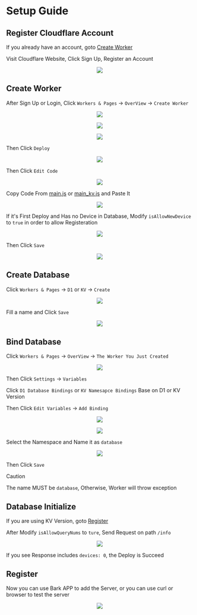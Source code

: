# Setup Guide

## Register Cloudflare Account

If you already have an account, goto [Create Worker](#create-worker)

Visit Cloudflare Website, Click Sign Up, Register an Account

<p align="center">
    <img src="images/setup/Screenshot from 2024-02-19 08-26-05.png">
</p>

## Create Worker

After Sign Up or Login, Click `Workers & Pages` &rarr; `OverView` &rarr; `Create Worker`

<p align="center">
    <img src="images/setup/Screenshot from 2024-02-19 08-28-35.png">
</p>
<p align="center">
    <img src="images/setup/Screenshot from 2024-02-19 08-28-35.png">
</p>
<p align="center">
    <img src="images/setup/Screenshot from 2024-02-19 08-28-50.png">
</p>

Then Click `Deploy`

<p align="center">
    <img src="images/setup/Screenshot from 2024-02-19 08-29-05.png">
</p>

Then Click `Edit Code`

<p align="center">
    <img src="images/setup/Screenshot from 2024-02-19 08-29-29.png">
</p>

Copy Code From [main.js](../main.js) or [main_kv.js](../main_kv.js) and Paste It

<p align="center">
    <img src="images/setup/Screenshot from 2024-02-19 08-30-20.png">
</p>

If it's First Deploy and Has no Device in Database, Modify `isAllowNewDevice` to `true` in order to allow Registeration

<p align="center">
    <img src="images/setup/Screenshot from 2024-02-19 08-33-54.png">
</p>

Then Click `Save`

<p align="center">
    <img src="images/setup/Screenshot from 2024-02-19 08-30-29.png">
</p>

## Create Database

Click `Workers & Pages` &rarr; `D1` or `KV` &rarr; `Create`

<p align="center">
    <img src="images/setup/Screenshot from 2024-02-19 08-31-34.png">
</p>

Fill a name and Click `Save`

<p align="center">
    <img src="images/setup/Screenshot from 2024-02-19 08-31-49.png">
</p>

## Bind Database

Click `Workers & Pages` &rarr; `OverView` &rarr; `The Worker You Just Created`

<p align="center">
    <img src="images/setup/Screenshot from 2024-02-19 08-32-14.png">
</p>

Then Click `Settings` &rarr; `Variables` 

Click `D1 Database Bindings` or `KV Namesapce Bindings` Base on D1 or KV Version

Then Click `Edit Variables` &rarr; `Add Binding`

<p align="center">
    <img src="images/setup/Screenshot from 2024-02-19 08-32-14.png">
</p>

<p align="center">
    <img src="images/setup/Screenshot from 2024-02-19 08-32-36.png">
</p>

Select the Namespace and Name it as `database`

<p align="center">
    <img src="images/setup/Screenshot from 2024-02-19 08-32-49.png">
</p>

Then Click `Save`

> [!CAUTION]
> The name MUST be `database`, Otherwise, Worker will throw exception

## Database Initialize

If you are using KV Version, goto [Register](#register)

After Modify `isAllowQueryNums` to `ture`, Send Request on path `/info`

<p align="center">
    <img src="images/setup/Screenshot from 2024-02-19 08-34-28.png">
</p>

If you see Response includes `devices: 0`, the Deploy is Succeed

## Register

Now you can use Bark APP to add the Server, or you can use curl or browser to test the server

<p align="center">
    <img src="images/setup/Screenshot from 2024-02-19 08-35-13.png">
</p>